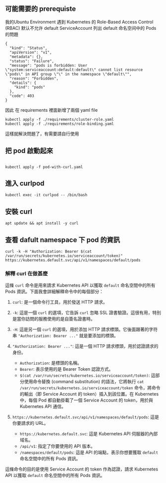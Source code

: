 ## 可能需要的 prerequiste
我的Ubuntu Environment 遇到 Kubernetes 的 Role-Based Access Control (RBAC) 默认不允许 default ServiceAccount 列出 default 命名空间中的 Pods 的問題
```
{
  "kind": "Status",
  "apiVersion": "v1",
  "metadata": {},
  "status": "Failure",
  "message": "pods is forbidden: User \"system:serviceaccount:default:default\" cannot list resource \"pods\" in API group \"\" in the namespace \"default\"",
  "reason": "Forbidden",
  "details": {
    "kind": "pods"
  },
  "code": 403
}
```
因此 在 requirements 裡面新增了兩個 yaml file
```
kubectl apply -f ./requirements/cluster-role.yaml
kubectl apply -f ./requirements/role-binding.yaml
```
這樣就解決問題了，有需要請自行使用

## 把 pod 啟動起來
```

kubectl apply -f pod-with-curl.yaml
```
## 進入 curlpod
```
kubectl exec -it curlpod -- /bin/bash
```
## 安裝 curl
```
apt update && apt install -y curl
```
## 查看 dafult namespace 下 pod 的資訊
```
curl -k -H "Authorization: Bearer $(cat /var/run/secrets/kubernetes.io/serviceaccount/token)" https://kubernetes.default.svc/api/v1/namespaces/default/pods
```

### 解釋 curl 在做甚麼
這條 `curl` 命令是用來請求 Kubernetes API 以獲取 `default` 命名空間中的所有 Pods 資訊。下面我會詳細解釋命令中的每個部分：

1. `curl`: 是一個命令行工具，用於發送 HTTP 請求。

2. `-k`: 這是一個 `curl` 的選項，它告訴 `curl` 忽略 SSL 證書驗證。這很有用，特別是當你訪問的服務使用的是自簽名證書時。

3. `-H`: 這是另一個 `curl` 的選項，用於添加 HTTP 請求標頭。它後面跟著的字符串 `"Authorization: Bearer ..."` 就是要添加的標頭。

4. `"Authorization: Bearer ..."`: 這是一個 HTTP 請求標頭，用於認證請求的身份。
   - `Authorization`: 是標頭的名稱。
   - `Bearer`: 表示使用的是 Bearer Token 認證方式。
   - `$(cat /var/run/secrets/kubernetes.io/serviceaccount/token)`: 這部分使用命令替換 (command substitution) 的語法，它將執行 `cat /var/run/secrets/kubernetes.io/serviceaccount/token` 命令，將命令的輸出（即 Service Account 的 token）插入到該位置。在 Kubernetes 中，每個 Pod 都自動掛載了一個 Service Account 的 token，用於與 Kubernetes API 通信。

5. `https://kubernetes.default.svc/api/v1/namespaces/default/pods`: 這是你要請求的 URL。
   - `https://kubernetes.default.svc`: 這是 Kubernetes API 伺服器的內部域名。
   - `/api/v1`: 指定了你要使用的 API 版本。
   - `/namespaces/default/pods`: 這是 API 的端點，表示你想要獲取 `default` 命名空間中的所有 Pods 資訊。

這條命令的目的是使用 Service Account 的 token 作為認證，請求 Kubernetes API 以獲取 `default` 命名空間中的所有 Pods 資訊。
